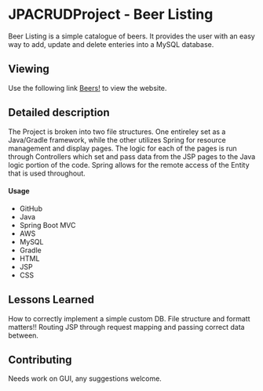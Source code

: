 # JPACRUDProject - Beer Listing

Beer Listing is a simple catalogue of beers. It provides the user with an easy way to add, 
update and delete enteries into a MySQL database.

## Viewing

Use the following link [Beers!](http://localhost:8081/) to view the website.

## Detailed description

The Project is broken into two file structures. One entireley set as a Java/Gradle framework, while the other utilizes Spring
for resource management and display pages. The logic for each of the pages is run through Controllers which set and pass data 
from the JSP pages to the Java logic portion of the code. Spring allows for the remote access of the Entity that is used throughout.

#### Usage

 + GitHub
 + Java
 + Spring Boot MVC
 + AWS
 + MySQL
 + Gradle
 + HTML
 + JSP
 + CSS

## Lessons Learned

How to correctly implement a simple custom DB.
File structure and formatt matters!!
Routing JSP through request mapping and passing correct data between.

## Contributing
Needs work on GUI, any suggestions welcome.
